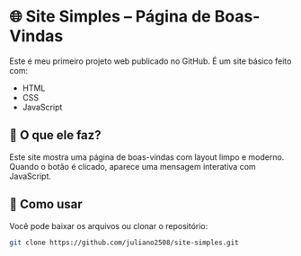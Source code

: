 # 🌐 Site Simples – Página de Boas-Vindas

Este é meu primeiro projeto web publicado no GitHub. É um site básico feito com:

- HTML
- CSS
- JavaScript

## 🚀 O que ele faz?

Este site mostra uma página de boas-vindas com layout limpo e moderno.  
Quando o botão é clicado, aparece uma mensagem interativa com JavaScript.

## 📂 Como usar

Você pode baixar os arquivos ou clonar o repositório:

```bash
git clone https://github.com/juliano2508/site-simples.git
